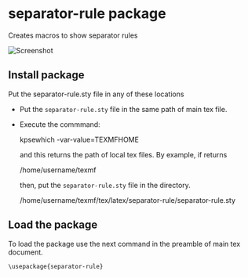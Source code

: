 # separator-rule package


Creates macros to show separator rules

![Screenshot](https://sourceforge.net/p/latex-macros-packages/separator-rule/ci/main/tree/screenshot.png)

## Install package
Put the separator-rule.sty file in any of these locations

* Put the `separator-rule.sty` file in the same path of main tex file.
* Execute the commmand:

	kpsewhich -var-value=TEXMFHOME

    and this returns the path of local tex files. By example, if returns 

	/home/username/texmf

    then, put the `separator-rule.sty` file in the directory.

	/home/username/texmf/tex/latex/separator-rule/separator-rule.sty

## Load the package

To load the package use the next command in the preamble of main tex document.

	\usepackage{separator-rule}



